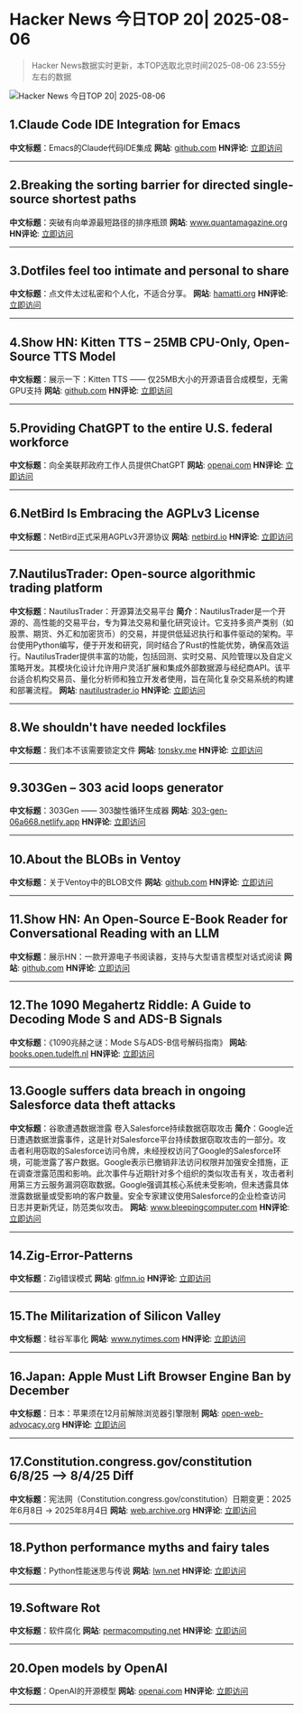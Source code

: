 # Hacker News 今日TOP 20| 2025-08-06

> Hacker News数据实时更新，本TOP选取北京时间2025-08-06 23:55分左右的数据

![Hacker News 今日TOP 20| 2025-08-06](https://img.chuhaix.com/2024/0910_imageFile-1665440404179-628424718_1725901191.png)

## 1.Claude Code IDE Integration for Emacs
**中文标题**：Emacs的Claude代码IDE集成
**网站**:  <a href='https://github.com/manzaltu/claude-code-ide.el' target='_blank' rel='nofollow'>github.com</a>
**HN评论**:  <a href='https://news.ycombinator.com/item?id=44811567&utm_source=www.chuhaix.com' target='_blank' rel='nofollow'>立即访问</a>

---

## 2.Breaking the sorting barrier for directed single-source shortest paths
**中文标题**：突破有向单源最短路径的排序瓶颈
**网站**:  <a href='https://www.quantamagazine.org/new-method-is-the-fastest-way-to-find-the-best-routes-20250806/' target='_blank' rel='nofollow'>www.quantamagazine.org</a>
**HN评论**:  <a href='https://news.ycombinator.com/item?id=44812695&utm_source=www.chuhaix.com' target='_blank' rel='nofollow'>立即访问</a>

---

## 3.Dotfiles feel too intimate and personal to share
**中文标题**：点文件太过私密和个人化，不适合分享。
**网站**:  <a href='https://hamatti.org/posts/dotfiles-feel-too-intimate-and-personal-to-share/' target='_blank' rel='nofollow'>hamatti.org</a>
**HN评论**:  <a href='https://news.ycombinator.com/item?id=44812611&utm_source=www.chuhaix.com' target='_blank' rel='nofollow'>立即访问</a>

---

## 4.Show HN: Kitten TTS – 25MB CPU-Only, Open-Source TTS Model
**中文标题**：展示一下：Kitten TTS —— 仅25MB大小的开源语音合成模型，无需GPU支持
**网站**:  <a href='https://github.com/KittenML/KittenTTS' target='_blank' rel='nofollow'>github.com</a>
**HN评论**:  <a href='https://news.ycombinator.com/item?id=44807868&utm_source=www.chuhaix.com' target='_blank' rel='nofollow'>立即访问</a>

---

## 5.Providing ChatGPT to the entire U.S. federal workforce
**中文标题**：向全美联邦政府工作人员提供ChatGPT
**网站**:  <a href='https://openai.com/index/providing-chatgpt-to-the-entire-us-federal-workforce/' target='_blank' rel='nofollow'>openai.com</a>
**HN评论**:  <a href='https://news.ycombinator.com/item?id=44812297&utm_source=www.chuhaix.com' target='_blank' rel='nofollow'>立即访问</a>

---

## 6.NetBird Is Embracing the AGPLv3 License
**中文标题**：NetBird正式采用AGPLv3开源协议
**网站**:  <a href='https://netbird.io/knowledge-hub/netbird-agpl-announcement' target='_blank' rel='nofollow'>netbird.io</a>
**HN评论**:  <a href='https://news.ycombinator.com/item?id=44813110&utm_source=www.chuhaix.com' target='_blank' rel='nofollow'>立即访问</a>

---

## 7.NautilusTrader: Open-source algorithmic trading platform
**中文标题**：NautilusTrader：开源算法交易平台
**简介**：NautilusTrader是一个开源的、高性能的交易平台，专为算法交易和量化研究设计。它支持多资产类别（如股票、期货、外汇和加密货币）的交易，并提供低延迟执行和事件驱动的架构。平台使用Python编写，便于开发和研究，同时结合了Rust的性能优势，确保高效运行。NautilusTrader提供丰富的功能，包括回测、实时交易、风险管理以及自定义策略开发。其模块化设计允许用户灵活扩展和集成外部数据源与经纪商API。该平台适合机构交易员、量化分析师和独立开发者使用，旨在简化复杂交易系统的构建和部署流程。
**网站**:  <a href='https://nautilustrader.io/' target='_blank' rel='nofollow'>nautilustrader.io</a>
**HN评论**:  <a href='https://news.ycombinator.com/item?id=44810552&utm_source=www.chuhaix.com' target='_blank' rel='nofollow'>立即访问</a>

---

## 8.We shouldn't have needed lockfiles
**中文标题**：我们本不该需要锁定文件
**网站**:  <a href='https://tonsky.me/blog/lockfiles/' target='_blank' rel='nofollow'>tonsky.me</a>
**HN评论**:  <a href='https://news.ycombinator.com/item?id=44813397&utm_source=www.chuhaix.com' target='_blank' rel='nofollow'>立即访问</a>

---

## 9.303Gen – 303 acid loops generator
**中文标题**：303Gen —— 303酸性循环生成器
**网站**:  <a href='https://303-gen-06a668.netlify.app/' target='_blank' rel='nofollow'>303-gen-06a668.netlify.app</a>
**HN评论**:  <a href='https://news.ycombinator.com/item?id=44811280&utm_source=www.chuhaix.com' target='_blank' rel='nofollow'>立即访问</a>

---

## 10.About the BLOBs in Ventoy
**中文标题**：关于Ventoy中的BLOB文件
**网站**:  <a href='https://github.com/ventoy/Ventoy/issues/3224' target='_blank' rel='nofollow'>github.com</a>
**HN评论**:  <a href='https://news.ycombinator.com/item?id=44810281&utm_source=www.chuhaix.com' target='_blank' rel='nofollow'>立即访问</a>

---

## 11.Show HN: An Open-Source E-Book Reader for Conversational Reading with an LLM
**中文标题**：展示HN：一款开源电子书阅读器，支持与大型语言模型对话式阅读
**网站**:  <a href='https://github.com/shutootaki/bookwith' target='_blank' rel='nofollow'>github.com</a>
**HN评论**:  <a href='https://news.ycombinator.com/item?id=44811387&utm_source=www.chuhaix.com' target='_blank' rel='nofollow'>立即访问</a>

---

## 12.The 1090 Megahertz Riddle: A Guide to Decoding Mode S and ADS-B Signals
**中文标题**：《1090兆赫之谜：Mode S与ADS-B信号解码指南》
**网站**:  <a href='https://books.open.tudelft.nl/home/catalog/book/11' target='_blank' rel='nofollow'>books.open.tudelft.nl</a>
**HN评论**:  <a href='https://news.ycombinator.com/item?id=44778772&utm_source=www.chuhaix.com' target='_blank' rel='nofollow'>立即访问</a>

---

## 13.Google suffers data breach in ongoing Salesforce data theft attacks
**中文标题**：谷歌遭遇数据泄露 卷入Salesforce持续数据窃取攻击
**简介**：Google近日遭遇数据泄露事件，这是针对Salesforce平台持续数据窃取攻击的一部分。攻击者利用窃取的Salesforce访问令牌，未经授权访问了Google的Salesforce环境，可能泄露了客户数据。Google表示已撤销非法访问权限并加强安全措施，正在调查泄露范围和影响。此次事件与近期针对多个组织的类似攻击有关，攻击者利用第三方云服务漏洞窃取数据。Google强调其核心系统未受影响，但未透露具体泄露数据量或受影响的客户数量。安全专家建议使用Salesforce的企业检查访问日志并更新凭证，防范类似攻击。
**网站**:  <a href='https://www.bleepingcomputer.com/news/security/google-suffers-data-breach-in-ongoing-salesforce-data-theft-attacks/' target='_blank' rel='nofollow'>www.bleepingcomputer.com</a>
**HN评论**:  <a href='https://news.ycombinator.com/item?id=44812198&utm_source=www.chuhaix.com' target='_blank' rel='nofollow'>立即访问</a>

---

## 14.Zig-Error-Patterns
**中文标题**：Zig错误模式
**网站**:  <a href='https://glfmn.io/posts/zig-error-patterns/' target='_blank' rel='nofollow'>glfmn.io</a>
**HN评论**:  <a href='https://news.ycombinator.com/item?id=44812985&utm_source=www.chuhaix.com' target='_blank' rel='nofollow'>立即访问</a>

---

## 15.The Militarization of Silicon Valley
**中文标题**：硅谷军事化
**网站**:  <a href='https://www.nytimes.com/2025/08/04/technology/google-meta-openai-military-war.html' target='_blank' rel='nofollow'>www.nytimes.com</a>
**HN评论**:  <a href='https://news.ycombinator.com/item?id=44812315&utm_source=www.chuhaix.com' target='_blank' rel='nofollow'>立即访问</a>

---

## 16.Japan: Apple Must Lift Browser Engine Ban by December
**中文标题**：日本：苹果须在12月前解除浏览器引擎限制
**网站**:  <a href='https://open-web-advocacy.org/blog/japan-apple-must-lift-engine-ban-by-december/' target='_blank' rel='nofollow'>open-web-advocacy.org</a>
**HN评论**:  <a href='https://news.ycombinator.com/item?id=44810061&utm_source=www.chuhaix.com' target='_blank' rel='nofollow'>立即访问</a>

---

## 17.Constitution.congress.gov/constitution 6/8/25 –> 8/4/25 Diff
**中文标题**：宪法网（Constitution.congress.gov/constitution）日期变更：2025年6月8日 → 2025年8月4日
**网站**:  <a href='https://web.archive.org/web/diff/20250601021212/20250806023110/https://constitution.congress.gov/constitution/' target='_blank' rel='nofollow'>web.archive.org</a>
**HN评论**:  <a href='https://news.ycombinator.com/item?id=44812375&utm_source=www.chuhaix.com' target='_blank' rel='nofollow'>立即访问</a>

---

## 18.Python performance myths and fairy tales
**中文标题**：Python性能迷思与传说
**网站**:  <a href='https://lwn.net/SubscriberLink/1031707/73cb0cf917307a93/' target='_blank' rel='nofollow'>lwn.net</a>
**HN评论**:  <a href='https://news.ycombinator.com/item?id=44809387&utm_source=www.chuhaix.com' target='_blank' rel='nofollow'>立即访问</a>

---

## 19.Software Rot
**中文标题**：软件腐化
**网站**:  <a href='https://permacomputing.net/software_rot/' target='_blank' rel='nofollow'>permacomputing.net</a>
**HN评论**:  <a href='https://news.ycombinator.com/item?id=44807002&utm_source=www.chuhaix.com' target='_blank' rel='nofollow'>立即访问</a>

---

## 20.Open models by OpenAI
**中文标题**：OpenAI的开源模型
**网站**:  <a href='https://openai.com/open-models/' target='_blank' rel='nofollow'>openai.com</a>
**HN评论**:  <a href='https://news.ycombinator.com/item?id=44800746&utm_source=www.chuhaix.com' target='_blank' rel='nofollow'>立即访问</a>

---

